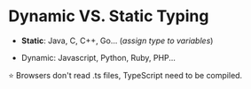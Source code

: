# Dynamic VS. Static Typing

- **Static**: Java, C, C++, Go...
  (_assign type to variables_)

- Dynamic: Javascript, Python, Ruby, PHP...

⭐️ Browsers don't read .ts files, TypeScript need to be compiled.
